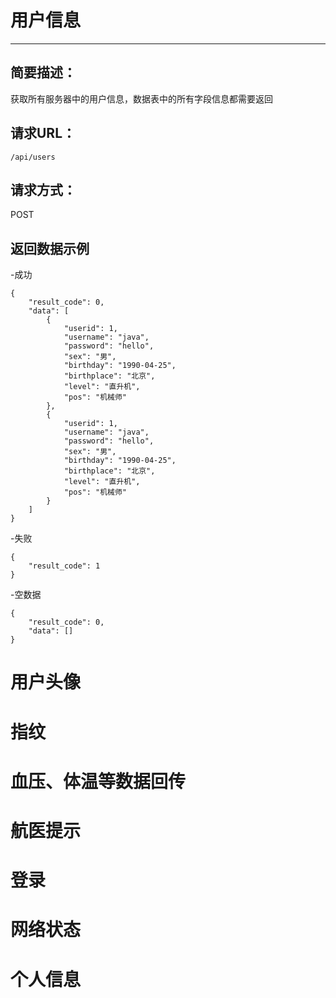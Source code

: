 用户信息
=======

---

简要描述：
--------

获取所有服务器中的用户信息，数据表中的所有字段信息都需要返回

请求URL：
--------

`/api/users`

请求方式：
--------

POST

返回数据示例
-----------

-成功

```
{
    "result_code": 0,
    "data": [
        {
            "userid": 1,
            "username": "java",
            "password": "hello",
            "sex": "男",
            "birthday": "1990-04-25",
            "birthplace": "北京",
            "level": "直升机",
            "pos": "机械师"
        },
        {
            "userid": 1,
            "username": "java",
            "password": "hello",
            "sex": "男",
            "birthday": "1990-04-25",
            "birthplace": "北京",
            "level": "直升机",
            "pos": "机械师"
        }
    ]
}
```

-失败

```
{
    "result_code": 1
}
```

-空数据

```
{
    "result_code": 0,
    "data": []
}
```


用户头像
=======

指纹
===

血压、体温等数据回传
==================

航医提示
=======

登录
===

网络状态
=======

个人信息
=======
